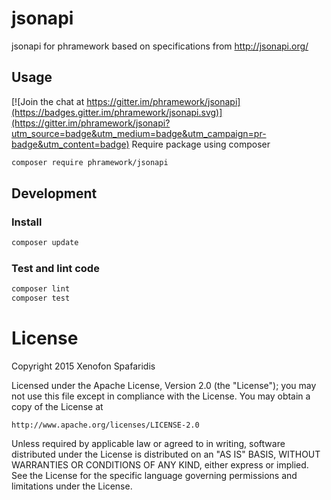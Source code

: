 jsonapi
==
jsonapi for phramework
based on specifications from http://jsonapi.org/


## Usage

[![Join the chat at https://gitter.im/phramework/jsonapi](https://badges.gitter.im/phramework/jsonapi.svg)](https://gitter.im/phramework/jsonapi?utm_source=badge&utm_medium=badge&utm_campaign=pr-badge&utm_content=badge)
Require package using composer 
```bash
composer require phramework/jsonapi
```

## Development 

### Install
```bash
composer update
```

### Test and lint code
```bash
composer lint
composer test
```

License
=======
Copyright 2015 Xenofon Spafaridis

Licensed under the Apache License, Version 2.0 (the "License");
you may not use this file except in compliance with the License.
You may obtain a copy of the License at

    http://www.apache.org/licenses/LICENSE-2.0

Unless required by applicable law or agreed to in writing, software
distributed under the License is distributed on an "AS IS" BASIS,
WITHOUT WARRANTIES OR CONDITIONS OF ANY KIND, either express or implied.
See the License for the specific language governing permissions and
limitations under the License.
